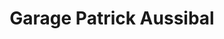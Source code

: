 ---
title: "Garage Patrick Aussibal"
url: /grisolles/garage-patrick-aussibal/
shop: réparation de voitures
---